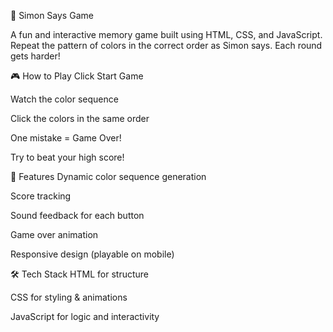 🧠 Simon Says Game

  A fun and interactive memory game built using HTML, CSS, and JavaScript.
Repeat the pattern of colors in the correct order as Simon says. Each round gets harder!

🎮 How to Play
  Click Start Game

  Watch the color sequence

  Click the colors in the same order

  One mistake = Game Over!

  Try to beat your high score!

🚀 Features
  Dynamic color sequence generation

  Score tracking

  Sound feedback for each button

  Game over animation

  Responsive design (playable on mobile)

🛠️ Tech Stack
  HTML for structure

  CSS for styling & animations

  JavaScript for logic and interactivity
